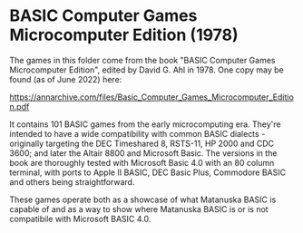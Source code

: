 # BASIC Computer Games Microcomputer Edition (1978)

The games in this folder come from the book "BASIC Computer Games Microcomputer
Edition", edited by David G. Ahl in 1978. One copy may be found (as of June 2022)
here:

<https://annarchive.com/files/Basic_Computer_Games_Microcomputer_Edition.pdf>

It contains 101 BASIC games from the early microcomputing era. They're intended
to have a wide compatibility with common BASIC dialects - originally targeting
the DEC Timeshared 8, RSTS-11, HP 2000 and CDC 3600; and later the Altair 8800
and Microsoft Basic. The versions in the book are thoroughly tested with
Microsoft Basic 4.0 with an 80 column terminal, with ports to Apple II BASIC,
DEC Basic Plus, Commodore BASIC and others being straightforward.

These games operate both as a showcase of what Matanuska BASIC is capable of and
as a way to show where Matanuska BASIC is or is not compatibile with Microsoft
BASIC 4.0.

